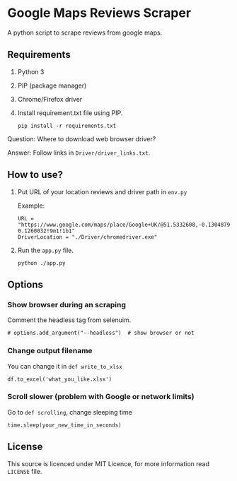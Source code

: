 # Google Maps Reviews Scraper   
A python script to scrape reviews from google maps.
## Requirements
1. Python 3
2. PIP (package manager)
3. Chrome/Firefox driver
4. Install requirement.txt file using PIP. 
   
   `pip install -r requirements.txt `

Question: Where to download web browser driver?

Answer: Follow links in `Driver/driver_links.txt`.

## How to use?
1. Put URL of your location reviews and driver path in `env.py`
   
   Example:
   ```
   URL = "https://www.google.com/maps/place/Google+UK/@51.5332608,-0.1304879,17z/data=!4m7!3m6!1s0x48761b3c54efa6e1:0xc7053ab04745950d!8m2!3d51.5332609!4d-0.1260032!9m1!1b1"
   DriverLocation = "./Driver/chromedriver.exe"
   ```
 
2. Run the `app.py` file.

   ```
   python ./app.py
   ```
   
## Options

### Show browser during an scraping

Comment the headless tag from selenuim.

```
# options.add_argument("--headless")  # show browser or not
```

### Change output filename

You can change it in `def write_to_xlsx`

```
df.to_excel('what_you_like.xlsx')
```

### Scroll slower (problem with Google or network limits)

Go to `def scrolling`, change sleeping time

```
time.sleep(your_new_time_in_seconds)
```

## License

This source is licenced under MIT Licence, for more information read `LICENSE` file.
